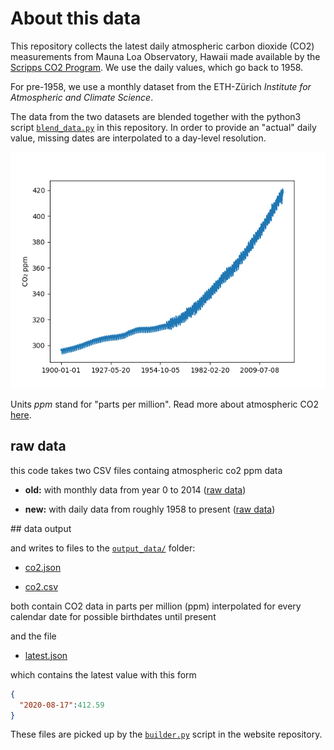 # About this data

This repository collects the latest daily atmospheric carbon dioxide (CO2) measurements from Mauna Loa Observatory, Hawaii made available by the [Scripps CO2 Program](https://scrippsco2.ucsd.edu/data/atmospheric_co2/mlo.html). We use the daily values, which go back to 1958.

For pre-1958, we use a monthly dataset from the ETH-Zürich _Institute for Atmospheric and Climate Science_.

The data from the two datasets are blended together with the python3 script [`blend_data.py`](https://github.com/co2birthdate/dataops/blob/master/blend_data.py) in this repository. In order to provide an "actual" daily value, missing dates are interpolated to a day-level resolution.

![blended data](https://github.com/co2birthdate/dataops/raw/master/data_availability.png)

Units _ppm_ stand for "parts per million". Read more about atmospheric CO2 [here](https://en.wikipedia.org/wiki/Carbon_dioxide_in_Earth%27s_atmosphere).

## raw data

this code takes two CSV files containg atmospheric co2 ppm data

+ **old:** with monthly data from year 0 to 2014 ([raw data](ftp://data.iac.ethz.ch/CMIP6/input4MIPs/UoM/GHGConc/CMIP/mon/atmos/UoM-CMIP-1-1-0/GHGConc/gr3-GMNHSH/v20160701/mole_fraction_of_carbon_dioxide_in_air_input4MIPs_GHGConcentrations_CMIP_UoM-CMIP-1-1-0_gr3-GMNHSH_000001-201412.csv))

+ **new:** with daily data from roughly 1958 to present ([raw data](https://scrippsco2.ucsd.edu/assets/data/atmospheric/stations/in_situ_co2/daily/daily_in_situ_co2_mlo.csv))


## data output

and writes to files to the [`output_data/`](https://github.com/co2birthdate/dataops/tree/master/output_data) folder:

+ [co2.json](https://github.com/co2birthdate/dataops/raw/master/output_data/co2.json)

+ [co2.csv](https://github.com/co2birthdate/dataops/raw/master/output_data/co2.csv)

both contain CO2 data in parts per million (ppm) interpolated for every calendar date for possible birthdates until present

and the file

+ [latest.json](https://raw.githubusercontent.com/co2birthdate/dataops/master/output_data/latest.json)

which contains the latest value with this form

```json
{
  "2020-08-17":412.59
}
```

These files are picked up by the [`builder.py`](https://github.com/co2birthdate/website/blob/master/assets/py/builder.py) script in the website repository.



